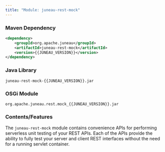 ```yaml
---
title: "Module: juneau-rest-mock"
---
```


### Maven Dependency

```xml
<dependency>
    <groupId>org.apache.juneau</groupId>
    <artifactId>juneau-rest-mock</artifactId>
    <version>{{JUNEAU_VERSION}}</version>
</dependency>
```

### Java Library

```text
juneau-rest-mock-{{JUNEAU_VERSION}}.jar
```

### OSGi Module

```text
org.apache.juneau.rest.mock_{{JUNEAU_VERSION}}.jar
```

### Contents/Features

The `juneau-rest-mock` module contains convenience APIs for performing serverless unit testing of your REST APIs.
Each of the APIs provide the ability to fully test your server and client REST interfaces without the need for a running servlet container.
